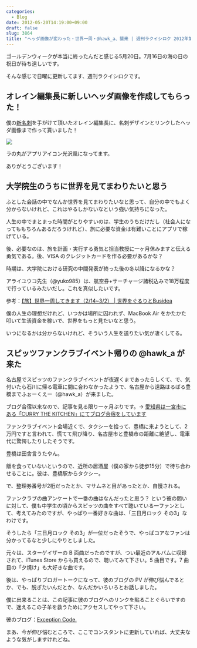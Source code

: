 ```yaml
---
categories:
  - Blog
date: 2012-05-20T14:19:00+09:00
draft: false
slug: 3864
title: "ヘッダ画像が変わった・世界一周・@hawk_a、襲来 | 週刊ラクイシロク 2012年第20週"
---
```


ゴールデンウィークが本当に終ったんだと感じる5月20日。7月16日の海の日の祝日が待ち遠しいです。

そんな感じで日曜に更新してます、週刊ラクイシロクです。

## オレイン編集長に新しいヘッダ画像を作成してもらった！

僕の[新名刺](http://rakuishi.com/archives/3800/)を手がけて頂いたオレイン編集長に、名刺デザインとリンクしたヘッダ画像まで作って貰いました！

![](/images/2012/05/3864_1.png)

ラの丸がアプリアイコン光沢風になってます。

ありがとうございます！

## 大学院生のうちに世界を見てまわりたいと思う

ふとした会話の中でなんか世界を見てまわりたいなと思って、自分の中でもよく分からないけれど、これはやるしかないなという強い気持ちになった。

人生の中でまとまった時間がとりやすいのは、学生のうちだけだし（社会人になってももちろんあるだろうけれど）、旅に必要な資金は有難いことにアプリで稼げている。

後、必要なのは、旅を計画・実行する勇気と担当教授に一ヶ月休みますと伝える勇気である。後、VISA のクレジットカードを作る必要があるかな？

時期は、大学院における研究の中間発表が終った後の冬以降になるかな？

アライユウコ先生（@yuko985）は、航空券+サーチャージ諸税込みで18万程度で行っているみたいだし。これを真似したいです。

参考：[【旅】世界一周してきます（2/14~3/2） | 世界をぐるりとBusidea](http://busidea.net/archives/3956)

僕の人生の理想だけれど、いつかは場所に囚われず、MacBook Air をかたかた叩いて生活資金を稼いで、世界をもっと見たいなと思う。

いつになるかは分からないけれど、そういう人生を送りたい気が凄くしてる。

## スピッツファンクラブイベント帰りの @hawk_a が来た

名古屋でスピッツのファンクラブイベントが夜遅くまであったらしくて、で、気付いたら石川に帰る電車に間に合わなかったようで、名古屋から遠路はるばる豊橋までふぉーくえー（@hawk_a）が来ました。

ブログ合宿以来なので、記事を見る限り一ヶ月ぶりです。→ [愛知県は一宮市にある「CURRY THE KITCHEN」にてブログ合宿をしています](http://rakuishi.com/archives/3434/)

ファンクラブイベント会場近くで、タクシーを拾って、豊橋に来ようとして、2万円ですと言われて、慌てて飛び降り、名古屋市と豊橋市の距離に絶望し、電車代に驚愕したりしたそうです。

豊橋は田舎言うたやん。

飯を食っていないというので、近所の居酒屋（僕の家から徒歩15分）で待ち合わせることに。彼は、豊橋駅からタクシー。

で、整理券番号が2桁だったとか、マサムネと目があったとか、自慢される。

ファンクラブの曲アンケートで一番の曲はなんだったと思う？ という彼の問いに対して、僕も中学生の頃からスピッツの曲をすべて聴いている一ファンとして、考えてみたのですが、やっぱり一番好きな曲は、「三日月ロック その3」なわけです。

そうしたら「三日月ロック その3」が一位だったそうで、やっぱコアなファンは分かってるなと少しにやりとしました。

元々は、スターゲイザーの B 面曲だったのですが、つい最近のアルバムに収録されて、iTunes Store からも買えるので、聴いてみて下さい。5 曲目です。7 曲目の「夕焼け」も大好きな曲です。

後は、やっぱりブロガートークになって、彼のブログの PV が伸び悩んでるとか、でも、脱ぎたいんだとか、なんだかいろいろとお話しました。

僕に出来ることは、この記事に彼のブログへのリンクを貼ることぐらいですので、迷えるこの子羊を救うためにアクセスしてやって下さい。

彼のブログ：[Exception Code.](http://www.hawk-a.com/exception_code/)

まあ、今が伸び悩むところで、ここでコンスタントに更新していれば、大丈夫なような気がしますけれどね。
